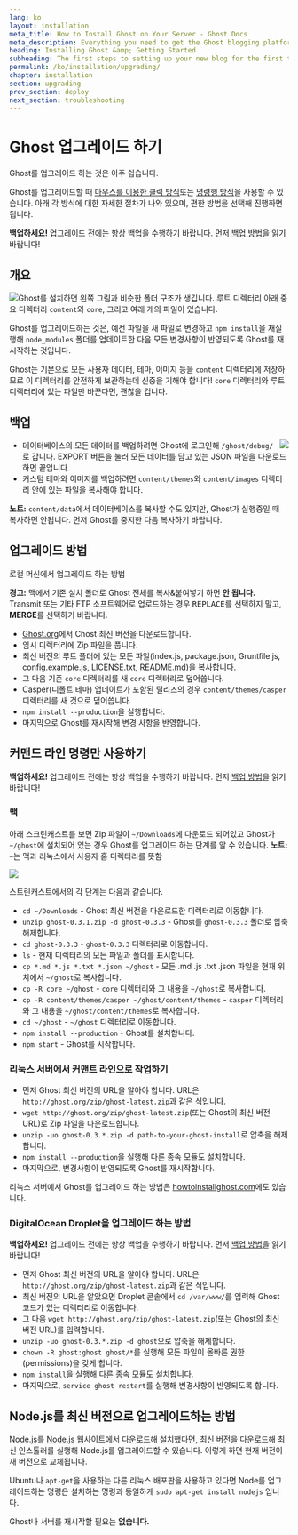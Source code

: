 ```yaml
---
lang: ko
layout: installation
meta_title: How to Install Ghost on Your Server - Ghost Docs
meta_description: Everything you need to get the Ghost blogging platform up and running on your local or remote environement.
heading: Installing Ghost &amp; Getting Started
subheading: The first steps to setting up your new blog for the first time.
permalink: /ko/installation/upgrading/
chapter: installation
section: upgrading
prev_section: deploy
next_section: troubleshooting
---
```


# Ghost 업그레이드 하기<a id="upgrade"></a>

Ghost를 업그레이드 하는 것은 아주 쉽습니다.

Ghost를 업그레이드할 때 [마우스를 이용한 클릭 방식](#how-to)또는 [명령행 방식](#cli)을 사용할 수 있습니다. 아래 각 방식에 대한 자세한 절차가 나와 있으며, 편한 방법을 선택해 진행하면 됩니다.

<p class="note"><strong>백업하세요!</strong> 업그레이드 전에는 항상 백업을 수행하기 바랍니다. 먼저 <a href="#backing-up">백업 방법</a>을 읽기 바랍니다!</p>

## 개요

<img src="https://s3-eu-west-1.amazonaws.com/ghost-website-cdn/folder-structure.png" style="float:left" />

Ghost를 설치하면 왼쪽 그림과 비슷한 폴더 구조가 생깁니다. 루트 디렉터리 아래 중요 디렉터리 <code class="path">content</code>와 <code class="path">core</code>, 그리고 여래 개의 파일이 있습니다.

Ghost를 업그레이드하는 것은, 예전 파일을 새 파일로 변경하고 `npm install`을 재실행해 <code class="path">node_modules</code> 폴더를 업데이트한 다음 모든 변경사항이 반영되도록 Ghost를 재시작하는 것입니다.

Ghost는 기본으로 모든 사용자 데이터, 테마, 이미지 등을 <code class="path">content</code> 디렉터리에 저장하므로 이 디렉터리를 안전하게 보관하는데 신중을 기해야 합니다! <code class="path">core</code> 디렉터리와 루트 디렉터리에 있는 파일만 바꾼다면, 괜찮을 겁니다.

## 백업 <a id="backing-up"></a>

<img src="https://s3-eu-west-1.amazonaws.com/ghost-website-cdn/export.png" style="float:right" />

* 데이터베이스의 모든 데이터를 백업하려면 Ghost에 로그인해 <code class="path">/ghost/debug/</code>로 갑니다. EXPORT 버튼을 눌러 모든 데이터를 담고 있는 JSON 파일을 다운로드하면 끝입니다.
* 커스텀 테마와 이미지를 백업하려면 <code class="path">content/themes</code>와 <code class="path">content/images</code> 디렉터리 안에 있는 파일을 복사해야 합니다.

<p class="note"><strong>노트:</strong> <code class="path">content/data</code>에서 데이터베이스를 복사할 수도 있지만, Ghost가 실행중일 때 복사하면 안됩니다. 먼저 Ghost를 중지한 다음 복사하기 바랍니다.</p>


## 업그레이드 방법<a id="how-to"></a>

로컬 머신에서 업그레이드 하는 방법

<p class="warn"><strong>경고:</strong> 맥에서 기존 설치 폴더로 Ghost 전체를 복사&붙여넣기 하면 <strong>안 됩니다.</strong> Transmit 또는 기타 FTP 소프트웨어로 업로드하는 경우 <kbd>REPLACE</kbd>를 선택하지 말고, <strong>MERGE</strong>를 선택하기 바랍니다.</p>


* [Ghost.org](http://ghost.org/download/)에서 Chost 최신 버전을 다운로드합니다.
* 임시 디렉터리에 Zip 파일을 풉니다.
* 최신 버전의 루트 폴더에 있는 모든 파일(index.js, package.json, Gruntfile.js, config.example.js, LICENSE.txt, README.md)을 복사합니다.
* 그 다음 기존 <code class="path">core</code> 디렉터리를 새 `core` 디렉터리로 덮어씁니다.
* Casper(디폴트 테마) 업데이트가 포함된 릴리즈의 경우 <code class="path">content/themes/casper</code> 디렉터리를 새 것으로 덮어씁니다.
* `npm install --production`을 실행합니다.
* 마지막으로 Ghost를 재시작해 변경 사항을 반영합니다.

## 커맨드 라인 명령만 사용하기 <a id="cli"></a>

<p class="note"><strong>백업하세요!</strong> 업그레이드 전에는 항상 백업을 수행하기 바랍니다. 먼저 <a href="#backing-up">백업 방법</a>을 읽기 바랍니다!</p>

### 맥 <a id="cli-mac"></a>

아래 스크린캐스트를 보면 Zip 파일이 <code class="path">~/Downloads</code>에 다운로드 되어있고 Ghost가 <code class="path">~/ghost</code>에 설치되어 있는 경우 Ghost를 업그레이드 하는 단계를 알 수 있습니다. <span class="note">**노트:** `~`는 맥과 리눅스에서 사용자 홈 디렉터리를 뜻함</span>

![](https://s3-eu-west-1.amazonaws.com/ghost-website-cdn/upgrade-ghost.gif)

스트린캐스트에서의 각 단계는 다음과 같습니다.

* <code class="path">cd ~/Downloads</code> - Ghost 최신 버전을 다운로드한 디렉터리로 이동합니다.
* `unzip ghost-0.3.1.zip -d ghost-0.3.3` - Ghost를 <code class="path">ghost-0.3.3</code> 폴더로 압축 해제합니다.
* <code class="path">cd ghost-0.3.3</code> - <code class="path">ghost-0.3.3</code> 디렉터리로 이동합니다.
* `ls` - 현재 디렉터리의 모든 파일과 폴더를 표시합니다.
* `cp *.md *.js *.txt *.json ~/ghost` - 모든 .md .js .txt .json 파일을 현재 위치에서 <code class="path">~/ghost</code>로 복사합니다.
* `cp -R core ~/ghost` - <code class="path">core</code> 디렉터리와 그 내용을 <code class="path">~/ghost</code>로 복사합니다.
* `cp -R content/themes/casper ~/ghost/content/themes` - <code class="path">casper</code> 디렉터리와 그 내용을 <code class="path">~/ghost/content/themes</code>로 복사합니다.
* `cd ~/ghost` - <code class="path">~/ghost</code> 디렉터리로 이동합니다.
* `npm install --production` - Ghost를 설치합니다.
* `npm start` - Ghost를 시작합니다.

### 리눅스 서버에서 커맨트 라인으로 작업하기 <a id="cli-server"></a>

* 먼저 Ghost 최신 버전의 URL을 알아야 합니다. URL은 `http://ghost.org/zip/ghost-latest.zip`과 같은 식입니다.
* `wget http://ghost.org/zip/ghost-latest.zip`(또는 Ghost의 최신 버전 URL)로 Zip 파일을 다운로드합니다.
* `unzip -uo ghost-0.3.*.zip -d path-to-your-ghost-install`로 압축을 해제합니다.
* `npm install --production`을 실행해 다른 종속 모듈도 설치합니다.
* 마지막으로, 변경사항이 반영되도록 Ghost를 재시작합니다.

리눅스 서버에서 Ghost를 업그레이드 하는 방법은 [howtoinstallghost.com](http://www.howtoinstallghost.com/how-to-update-ghost/)에도 있습니다.

### DigitalOcean Droplet을 업그레이드 하는 방법 <a id="digitalocean"></a>

<p class="note"><strong>백업하세요!</strong> 업그레이드 전에는 항상 백업을 수행하기 바랍니다. 먼저 <a href="#backing-up">백업 방법</a>을 읽기 바랍니다!</p>

* 먼저 Ghost 최신 버전의 URL을 알아야 합니다. URL은 `http://ghost.org/zip/ghost-latest.zip`과 같은 식입니다.
* 최신 버전의 URL을 알았으면 Droplet 콘솔에서 `cd /var/www/`를 입력해 Ghost 코드가 있는 디렉터리로 이동합니다.
* 그 다음 `wget http://ghost.org/zip/ghost-latest.zip`(또는 Ghost의 최신 버전 URL)를 입력합니다.
* `unzip -uo ghost-0.3.*.zip -d ghost`으로 압축을 해제합니다.
* `chown -R ghost:ghost ghost/*`를 실행해 모든 파일이 올바른 권한(permissions)을 갖게 합니다.
* `npm install`을 실행해 다른 종속 모듈도 설치합니다.
* 마지막으로, `service ghost restart`를 실행해 변경사항이 반영되도록 합니다.

## Node.js를 최신 버전으로 업그레이드하는 방법 <a id="upgrading-node"></a>

Node.js를 [Node.js](nodejs.org) 웹사이트에서 다운로드해 설치했다면, 최신 버전을 다운로드해 최신 인스톨러를 실행해 Node.js를 업그레이드할 수 있습니다. 이렇게 하면 현재 버전이 새 버전으로 교체됩니다.

Ubuntu나 `apt-get`을 사용하는 다른 리눅스 배포판을 사용하고 있다면 Node를 업그레이드하는 명령은 설치하는 명령과 동일하게 `sudo apt-get install nodejs` 입니다.

Ghost나 서버를 재시작할 필요는 **없습니다.**
